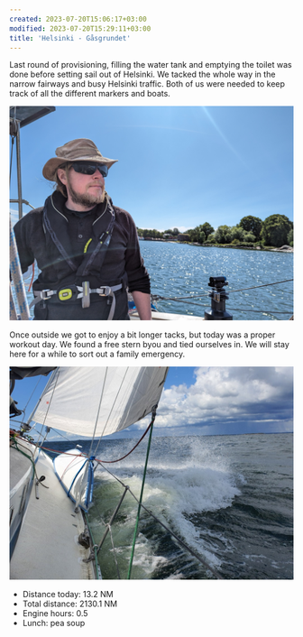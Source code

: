 ```yaml
---
created: 2023-07-20T15:06:17+03:00
modified: 2023-07-20T15:29:11+03:00
title: 'Helsinki - Gåsgrundet'
---
```


Last round of provisioning, filling the water tank and emptying the toilet was done before setting sail out of Helsinki. We tacked the whole way in the narrow fairways and busy Helsinki traffic. Both of us were needed to keep track of all the different markers and boats. 

![Image](../2023/bbab172eff33e7edb81a52159462973d.jpg) 

Once outside we got to enjoy a bit longer tacks, but today was a proper workout day. We found a free stern byou and tied ourselves in. We will stay here for a while to sort out a family emergency.

![Image](../2023/27f6d57f94b70bdaad4a7a02b25b74ac.jpg) 

 * Distance today: 13.2 NM
 * Total distance: 2130.1 NM
 * Engine hours: 0.5
 * Lunch: pea soup
